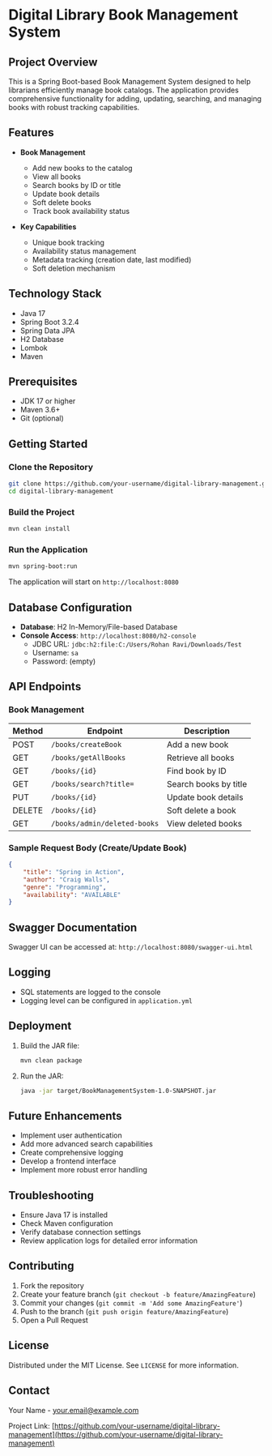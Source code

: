 # Digital Library Book Management System

## Project Overview

This is a Spring Boot-based Book Management System designed to help librarians efficiently manage book catalogs. The application provides comprehensive functionality for adding, updating, searching, and managing books with robust tracking capabilities.

## Features

- **Book Management**
    - Add new books to the catalog
    - View all books
    - Search books by ID or title
    - Update book details
    - Soft delete books
    - Track book availability status

- **Key Capabilities**
    - Unique book tracking
    - Availability status management
    - Metadata tracking (creation date, last modified)
    - Soft deletion mechanism

## Technology Stack

- Java 17
- Spring Boot 3.2.4
- Spring Data JPA
- H2 Database
- Lombok
- Maven

## Prerequisites

- JDK 17 or higher
- Maven 3.6+
- Git (optional)

## Getting Started

### Clone the Repository

```bash
git clone https://github.com/your-username/digital-library-management.git
cd digital-library-management
```

### Build the Project

```bash
mvn clean install
```

### Run the Application

```bash
mvn spring-boot:run
```

The application will start on `http://localhost:8080`

## Database Configuration

- **Database**: H2 In-Memory/File-based Database
- **Console Access**: `http://localhost:8080/h2-console`
    - JDBC URL: `jdbc:h2:file:C:/Users/Rohan Ravi/Downloads/Test`
    - Username: `sa`
    - Password: (empty)

## API Endpoints

### Book Management

| Method | Endpoint | Description |
|--------|----------|-------------|
| POST | `/books/createBook` | Add a new book |
| GET | `/books/getAllBooks` | Retrieve all books |
| GET | `/books/{id}` | Find book by ID |
| GET | `/books/search?title=` | Search books by title |
| PUT | `/books/{id}` | Update book details |
| DELETE | `/books/{id}` | Soft delete a book |
| GET | `/books/admin/deleted-books` | View deleted books |

### Sample Request Body (Create/Update Book)

```json
{
    "title": "Spring in Action",
    "author": "Craig Walls",
    "genre": "Programming",
    "availability": "AVAILABLE"
}
```

## Swagger Documentation

Swagger UI can be accessed at: `http://localhost:8080/swagger-ui.html`

## Logging

- SQL statements are logged to the console
- Logging level can be configured in `application.yml`


## Deployment

1. Build the JAR file:
   ```bash
   mvn clean package
   ```

2. Run the JAR:
   ```bash
   java -jar target/BookManagementSystem-1.0-SNAPSHOT.jar
   ```

## Future Enhancements

- Implement user authentication
- Add more advanced search capabilities
- Create comprehensive logging
- Develop a frontend interface
- Implement more robust error handling

## Troubleshooting

- Ensure Java 17 is installed
- Check Maven configuration
- Verify database connection settings
- Review application logs for detailed error information

## Contributing

1. Fork the repository
2. Create your feature branch (`git checkout -b feature/AmazingFeature`)
3. Commit your changes (`git commit -m 'Add some AmazingFeature'`)
4. Push to the branch (`git push origin feature/AmazingFeature`)
5. Open a Pull Request

## License

Distributed under the MIT License. See `LICENSE` for more information.

## Contact

Your Name - your.email@example.com

Project Link: [https://github.com/your-username/digital-library-management](https://github.com/your-username/digital-library-management)

